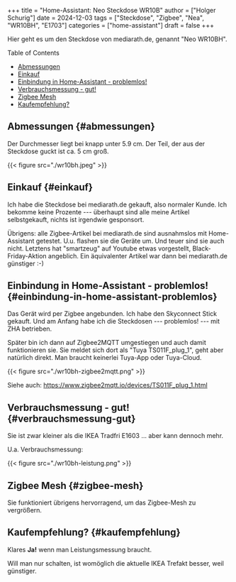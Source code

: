 +++
title = "Home-Assistant: Neo Steckdose WR10B"
author = ["Holger Schurig"]
date = 2024-12-03
tags = ["Steckdose", "Zigbee", "Nea", "WR10BH", "E1703"]
categories = ["home-assistant"]
draft = false
+++

Hier geht es um den Steckdose von mediarath.de, genannt "Neo WR10BH".

<!--more-->

<div class="ox-hugo-toc toc">

<div class="heading">Table of Contents</div>

- [Abmessungen](#abmessungen)
- [Einkauf](#einkauf)
- [Einbindung in Home-Assistant - problemlos!](#einbindung-in-home-assistant-problemlos)
- [Verbrauchsmessung - gut!](#verbrauchsmessung-gut)
- [Zigbee Mesh](#zigbee-mesh)
- [Kaufempfehlung?](#kaufempfehlung)

</div>
<!--endtoc-->


## Abmessungen {#abmessungen}

Der Durchmesser liegt bei knapp unter 5.9 cm. Der Teil, der aus der
Steckdose guckt ist ca. 5 cm groß.

{{< figure src="./wr10bh.jpeg" >}}


## Einkauf {#einkauf}

Ich habe die Steckdose bei mediarath.de gekauft, also normaler Kunde.
Ich bekomme keine Prozente --- überhaupt sind alle meine Artikel
selbstgekauft, nichts ist irgendwie gesponsort.

Übrigens: alle Zigbee-Artikel bei mediarath.de sind ausnahmslos mit
Home-Assistant getestet. U.u. flashen sie die Geräte um. Und teuer
sind sie auch nicht. Letztens hat "smartzeug" auf Youtube etwas
vorgestellt, Black-Friday-Aktion angeblich. Ein äquivalenter Artikel
war dann bei mediarath.de günstiger :-)


## Einbindung in Home-Assistant - problemlos! {#einbindung-in-home-assistant-problemlos}

Das Gerät wird per Zigbee angebunden. Ich habe den Skyconnect Stick
gekauft. Und am Anfang habe ich die Steckdosen --- problemlos! --- mit
ZHA betrieben.

Später bin ich dann auf Zigbee2MQTT umgestiegen und auch damit
funktionieren sie. Sie meldet sich dort als "Tuya TS011F_plug_1", geht
aber natürlich direkt. Man braucht keinerlei Tuya-App oder Tuya-Cloud.

{{< figure src="./wr10bh-zigbee2mqtt.png" >}}

Siehe auch: <https://www.zigbee2mqtt.io/devices/TS011F_plug_1.html>


## Verbrauchsmessung - gut! {#verbrauchsmessung-gut}

Sie ist zwar kleiner als die IKEA Tradfri E1603 ... aber kann dennoch mehr.

U.a. Verbrauchsmessung:

{{< figure src="./wr10bh-leistung.png" >}}


## Zigbee Mesh {#zigbee-mesh}

Sie funktioniert übrigens hervorragend, um das Zigbee-Mesh zu
vergrößern.


## Kaufempfehlung? {#kaufempfehlung}

Klares **Ja!** wenn man Leistungsmessung braucht.

Will man nur schalten, ist womöglich die aktuelle IKEA Trefakt besser,
weil günstiger.
